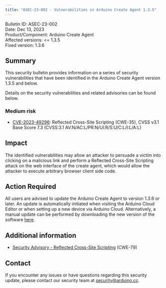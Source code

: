 ```yaml
---
title: "ASEC-23-002 - Vulnerabilities in Arduino Create Agent 1.3.5"
---
```


Bulletin ID: ASEC-23-002  
Date: Dec 13, 2023  
Product/Component: Arduino Create Agent  
Affected versions: &lt;= 1.3.5  
Fixed version: 1.3.6

## Summary

This security bulletin provides information on a series of security vulnerabilities that have been identified in the Arduino Create Agent version 1.3.5 and below.

Details on the security vulnerabilities and related advisories can be found below.

### Medium risk

* [CVE-2023-49296](https://www.cve.org/CVERecord?id=CVE-2023-49296): Reflected Cross-Site Scripting (CWE-35), CVSS v3.1 Base Score 7.3 (CVSS:3.1 AV:N/AC:L/PR:N/UI:R/S:U/C:L/I:L/A:L)

## Impact

The identified vulnerabilities may allow an attacker to persuade a victim into clicking on a malicious link and perform a Reflected Cross-Site Scripting attack on the web interface of the create agent, which would allow the attacker to execute arbitrary browser client side code.

## Action Required

All users are advised to update the Arduino Create Agent to version 1.3.6 or later. An update is automatically initiated when visiting the Arduino Cloud Editor or when setting up a new device via Arduino Cloud. Alternatively, a manual update can be performed by downloading the new version of the software [here](https://github.com/arduino/arduino-create-agent/releases).

## Additional information

* [Security Advisory - Reflected Cross-Site Scripting](https://github.com/arduino/arduino-create-agent/security/advisories/GHSA-j5hc-wx84-844h) (CWE-79)

## Contact

If you encounter any issues or have questions regarding this security update, please contact our security team at [security@arduino.cc](mailto:security@arduino.cc).
